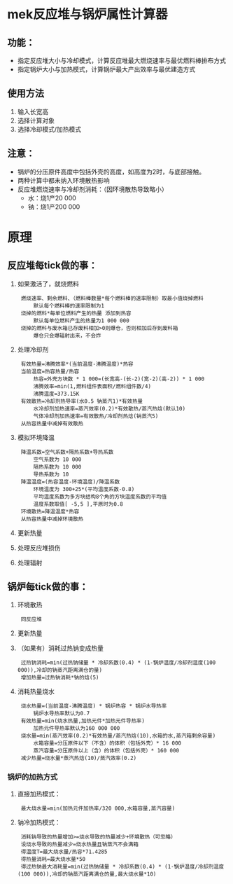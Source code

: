 # mek反应堆与锅炉属性计算器
## 功能：
* 指定反应堆大小与冷却模式，计算反应堆最大燃烧速率与最优燃料棒排布方式
* 指定锅炉大小与加热模式，计算锅炉最大产出效率与最优建造方式
## 使用方法
1. 输入长宽高
2. 选择计算对象
3. 选择冷却模式/加热模式
## 注意：
* 锅炉的分压原件高度中包括外壳的高度，如高度为2时，与底部接触。 
* 两种计算中都未纳入环境散热影响
* 反应堆燃烧速率与冷却剂消耗：（因环境散热导致略小）
    * 水：烧1产20 000
    * 钠：烧1产200 000
# 原理
## 反应堆每tick做的事：
1. 如果激活了，就烧燃料

        燃烧速率、剩余燃料、（燃料棒数量*每个燃料棒的速率限制）取最小值烧掉燃料
            默认每个燃料棒的速率限制为1
        烧掉的燃料*每单位燃料产生的热量 添加到热容
            默认每单位燃料产生的热量为1 000 000
        烧掉的燃料与废水箱已存废料相加>0则爆仓，否则相加后存到废料箱
            爆仓只会爆辐射出来，不会炸
        
2. 处理冷却剂

        有效热量=沸腾效率*(当前温度-沸腾温度)*热容
        当前温度=热容热量/热容
            热容=外壳方块数 * 1 000=(长宽高-(长-2)(宽-2)(高-2)) * 1 000
            沸腾效率=min(1,燃料组件表面积/燃料组件数/4)
            沸腾温度=373.15K
        有效散热=冷却剂热导率(水0.5 钠蒸汽1)*有效热量
            水冷却剂加热速率=蒸汽效率(0.2)*有效散热/蒸汽热焓(默认10)
            气体冷却剂加热速率=有效散热/冷却剂热焓(钠蒸汽5)
        从热容热量中减掉有效散热
3. 模拟环境降温

        降温系数=空气系数+隔热系数+导热系数
            空气系数为 10 000
            隔热系数为 10 000
            导热系数为 10
        降温温度=(热容温度-环境温度)/降温系数
            环境温度为 300+25*(平均温度系数-0.8)
            平均温度系数为多方块结构8个角的方块温度系数的平均值
            温度系数取值[ -5,5 ],平原时为0.8
        环境散热=降温温度*热容
        从热容热量中减掉环境散热
4. 更新热量
5. 处理反应堆损伤
6. 处理辐射

## 锅炉每tick做的事：

1. 环境散热
   
        同反应堆
2. 更新热量
3. （如果有）消耗过热钠变成热量
   
        过热钠消耗=min(过热钠储量 * 冷却系数(0.4) * (1-锅炉温度/冷却剂温度(100 000)),冷却的钠蒸汽距离满仓的量)
        增加热量=过热钠消耗*钠的焓(5)
4. 消耗热量烧水
   
        烧水热量=(当前温度-沸腾温度) * 锅炉热容 * 锅炉水导热率
            锅炉水导热率默认为0.7
        有效热量=min(烧水热量,加热元件*加热元件导热率)
            加热元件导热率默认为160 000 000
        烧水量=min(蒸汽效率(0.2)*有效热量/蒸汽热焓(10),水箱的水,蒸汽箱剩余容量)
            水箱容量=分压原件以下（不含）的体积（包括外壳）* 16 000
            蒸汽容量=分压原件以上（含）的体积（包括外壳）* 160 000
        减少热量=烧水量*蒸汽热焓(10)/蒸汽效率(0.2)
        
### 锅炉的加热方式

1. 直接加热模式：

        最大烧水量=min(加热元件加热率/320 000,水箱容量,蒸汽容量)
1. 钠冷加热模式：

        消耗钠导致的热量增加>=烧水导致的热量减少+环境散热（可忽略）
        设烧水导致的热量减少=烧水热量且钠蒸汽不会满箱
        得温度T=最大烧水量/热容*71.4285
        得热量消耗=最大烧水量*50
        得过热钠最大消耗量=min(过热钠储量 * 冷却系数(0.4) * (1-锅炉温度/冷却剂温度(100 000)),冷却的钠蒸汽距离满仓的量,最大烧水量*10)